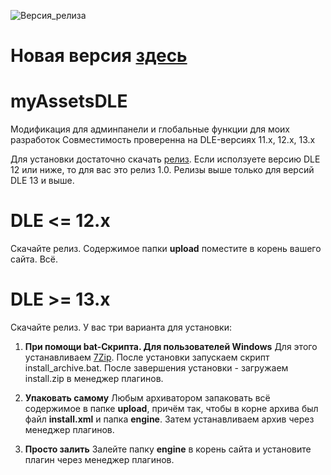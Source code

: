 
![Версия_релиза](https://img.shields.io/badge/Version-1.1-orange.svg?style=flat-square)

# Новая версия [здесь](https://github.com/Gokujo/mhadmin)

# myAssetsDLE
Модификация для админпанели и глобальные функции для моих разработок
Совместимость проверенна на DLE-версиях 11.х, 12.х, 13.х

Для установки достаточно скачать [релиз](https://github.com/Gokujo/myAssetsDLE/releases).
Если исползуете версию DLE 12 или ниже, то для вас это релиз 1.0. Релизы выше только для версий DLE 13 и выше.

# DLE <= 12.x
Скачайте релиз. Содержимое папки **upload** поместите в корень вашего сайта. Всё.

# DLE >= 13.x
Скачайте релиз. У вас три варианта для установки:
1. **При помощи bat-Скрипта. Для пользователей Windows**
Для этого устанавливаем [7Zip](https://www.7-zip.org/download.html).
После установки запускаем скрипт install_archive.bat.
После завершения установки - загружаем install.zip в менеджер плагинов.

1. **Упаковать самому**
Любым архиватором запаковать всё содержимое в папке **upload**, причём так, чтобы в корне архива был файл **install.xml** и папка **engine**.
Затем устанавливаем архив через менеджер плагинов.

1. **Просто залить**
Залейте папку **engine** в корень сайта и установите плагин через менеджер плагинов.
